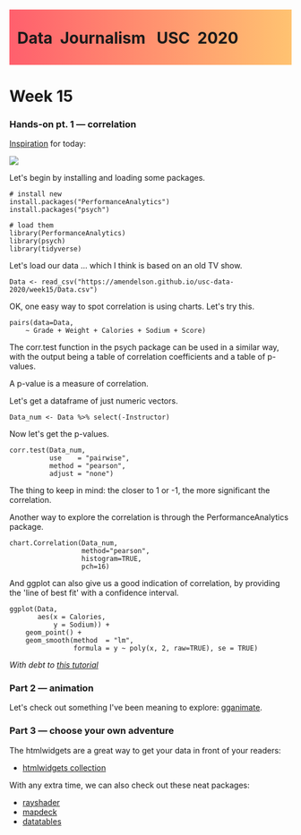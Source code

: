 <div class="header">
<h1 class="ml7">
  <span class="text-wrapper">
    <span class="letters"><p id ="usc p">Data&nbsp;&nbsp;Journalism&nbsp;&nbsp;&nbsp;USC&nbsp;&nbsp;2020</p></span>
  </span>
</h1>
</div>
<script src="https://cdnjs.cloudflare.com/ajax/libs/animejs/2.0.2/anime.min.js"></script>

<script src="https://ajax.googleapis.com/ajax/libs/jquery/3.3.1/jquery.min.js"></script>

<style>
.header{
      background-image: linear-gradient(to right, #ff5f6d, #ffc371);
}

.ml7 {
  position: relative;
  font-weight: 1200;


}
.ml7 .text-wrapper {
  position: relative;
  display: inline-block;
  padding-top: 0.2em;
  padding-right: 0.05em;
  padding-bottom: 0.1em;
  overflow: hidden;
  padding-left: 14px;

}
.ml7 .letter {
  transform-origin: 0 100%;
  display: inline-block;
  line-height: 1.3em;
  font-size: 3.6em;
  color: #FFFFFF
}


</style>


<script>
// Wrap every letter in a span
$('.ml7 .letters').each(function(){
  $(this).html($(this).text().replace(/([^\x00-\x80]|\w)/g, "<span class='letter'>$&</span>"));
});

anime.timeline({loop: true})
  .add({
    targets: '.ml7 .letter',
    translateY: ["1.1em", 0],
    translateX: ["0.55em", 0],
    translateZ: 0,
    rotateZ: [180, 0],
    duration: 1050,
    easing: "easeOutExpo",
    delay: function(el, i) {
      return 50 * i;
    }
  }).add({
    targets: '.ml7',
    opacity: 0,
    duration: 1000,
    easing: "easeOutExpo",
    delay: 1000
  });
</script>


# Week 15

### Hands-on pt. 1 — correlation

[Inspiration](https://xkcd.com/552/) for today:

<img src = "https://imgs.xkcd.com/comics/correlation.png">

Let's begin by installing and loading some packages.

```
# install new
install.packages("PerformanceAnalytics")
install.packages("psych")

# load them
library(PerformanceAnalytics)
library(psych)
library(tidyverse)

```

Let's load our data ... which I think is based on an old TV show.

```
Data <- read_csv("https://amendelson.github.io/usc-data-2020/week15/Data.csv")
```

OK, one easy way to spot correlation is using charts. Let's try this.

```
pairs(data=Data,
    ~ Grade + Weight + Calories + Sodium + Score)
```

The corr.test function in the psych package can be used in a similar way, with the output being a table of correlation coefficients and a table of p-values.

A p-value is a measure of correlation.

Let's get a dataframe of just numeric vectors.

```
Data_num <- Data %>% select(-Instructor)
```

Now let's get the p-values.

```
corr.test(Data_num,
          use    = "pairwise",
          method = "pearson",
          adjust = "none")
```

The thing to keep in mind: the closer to 1 or -1, the more significant the correlation.

Another way to explore the correlation is through the PerformanceAnalytics package.

```
chart.Correlation(Data_num,
                  method="pearson",
                  histogram=TRUE,
                  pch=16)
```

And ggplot can also give us a good indication of correlation, by providing the 'line of best fit' with a confidence interval.

```
ggplot(Data,
       aes(x = Calories,
           y = Sodium)) +
    geom_point() +
    geom_smooth(method  = "lm",
                formula = y ~ poly(x, 2, raw=TRUE), se = TRUE)
```

*With debt to [this tutorial](https://rcompanion.org/handbook/I_10.html)*

### Part 2 — animation

Let's check out something I've been meaning to explore: [gganimate](https://www.r-graph-gallery.com/271-ggplot2-animated-gif-chart-with-gganimate.html).

### Part 3 — choose your own adventure

The htmlwidgets are a great way to get your data in front of your readers:

* [htmlwidgets collection](https://www.htmlwidgets.org/index.html)

With any extra time, we can also check out these neat packages:

* [rayshader](https://www.rayshader.com/)
* [mapdeck](https://symbolixau.github.io/mapdeck/articles/layers.html)
* [datatables](https://rstudio.github.io/DT/)


